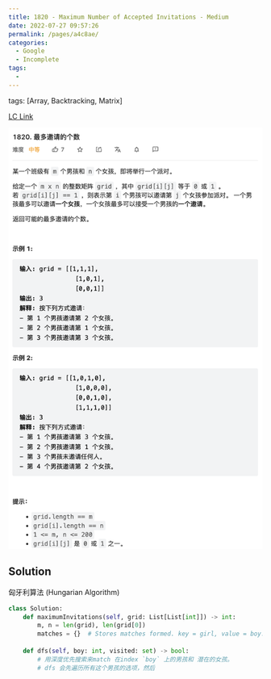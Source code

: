 ```yaml
---
title: 1820 - Maximum Number of Accepted Invitations - Medium
date: 2022-07-27 09:57:26
permalink: /pages/a4c8ae/
categories:
  - Google
  - Incomplete
tags:
  - 
---
```

tags: [Array, Backtracking, Matrix]

[LC Link](https://leetcode.cn/problems/maximum-number-of-accepted-invitations/)

![](https://raw.githubusercontent.com/emmableu/image/master/202208091717865.png)


## Solution
匈牙利算法 (Hungarian Algorithm)
```python
class Solution:
	def maximumInvitations(self, grid: List[List[int]]) -> int:
		m, n = len(grid), len(grid[0])
		matches = {}  # Stores matches formed. key = girl, value = boy.

	def dfs(self, boy: int, visited: set) -> bool:
		# 用深度优先搜索来match 在index `boy` 上的男孩和 潜在的女孩。
		# dfs 会先遍历所有这个男孩的选项，然后
```